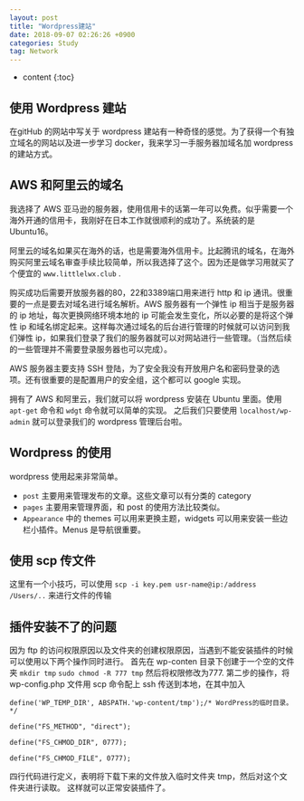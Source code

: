 ```yaml
---
layout: post
title: "Wordpress建站"
date: 2018-09-07 02:26:26 +0900
categories: Study
tag: Network
---
```


* content
{:toc}


使用 Wordpress 建站
----------
在gitHub 的网站中写关于 wordpress 建站有一种奇怪的感觉。为了获得一个有独立域名的网站以及进一步学习 docker，我来学习一手服务器加域名加 wordpress 的建站方式。




AWS 和阿里云的域名
-----------
我选择了 AWS 亚马逊的服务器，使用信用卡的话第一年可以免费。似乎需要一个海外开通的信用卡，我刚好在日本工作就很顺利的成功了。系统装的是 Ubuntu16。

阿里云的域名如果买在海外的话，也是需要海外信用卡。比起腾讯的域名，在海外购买阿里云域名审查手续比较简单，所以我选择了这个。因为还是做学习用就买了个便宜的 `www.littlelwx.club` .

购买成功后需要开放服务器的80，22和3389端口用来进行 http 和 ip 通讯。很重要的一点是要去对域名进行域名解析。AWS 服务器有一个弹性 ip 相当于是服务器的 ip 地址，每次更换网络环境本地的 ip 可能会发生变化，所以必要的是将这个弹性 ip 和域名绑定起来。这样每次通过域名的后台进行管理的时候就可以访问到我们弹性 ip，如果我们登录了我们的服务器就可以对网站进行一些管理。（当然后续的一些管理并不需要登录服务器也可以完成）。

AWS 服务器主要支持 SSH 登陆，为了安全我没有开放用户名和密码登录的选项。还有很重要的是配置用户的安全组，这个都可以 google 实现。

拥有了 AWS 和阿里云，我们就可以将 wordpress 安装在 Ubuntu 里面。使用`apt-get` 命令和 `wdgt` 命令就可以简单的实现。 之后我们只要使用 `localhost/wp-admin` 就可以登录我们的 wordpress 管理后台啦。


Wordpress 的使用
-----------
wordpress 使用起来非常简单。
* `post` 主要用来管理发布的文章。这些文章可以有分类的 category
* `pages` 主要用来管理界面，和 post 的使用方法比较类似。
* `Appearance` 中的 themes 可以用来更换主题，widgets 可以用来安装一些边栏小插件。Menus 是导航很重要。


使用 scp 传文件
----------
这里有一个小技巧，可以使用
`scp -i key.pem usr-name@ip:/address /Users/..` 来进行文件的传输


插件安装不了的问题
-----------
因为 ftp 的访问权限原因以及文件夹的创建权限原因，当遇到不能安装插件的时候可以使用以下两个操作同时进行。
首先在 wp-conten 目录下创建于一个空的文件夹
`mkdir tmp`
`sudo chmod -R 777 tmp`
然后将权限修改为777.
第二步的操作，将 wp-config.php 文件用 scp 命令配上 ssh 传送到本地，在其中加入
```
define('WP_TEMP_DIR', ABSPATH.'wp-content/tmp');/* WordPress的临时目录。*/

define("FS_METHOD", "direct");  

define("FS_CHMOD_DIR", 0777);  

define("FS_CHMOD_FILE", 0777);  

```
四行代码进行定义，表明将下载下来的文件放入临时文件夹 tmp，然后对这个文件夹进行读取。
这样就可以正常安装插件了。








